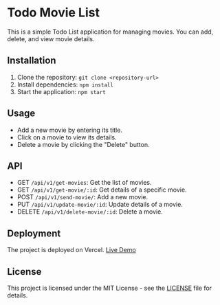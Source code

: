 # Todo Movie List

This is a simple Todo List application for managing movies. You can add, delete, and view movie details.

## Installation

1. Clone the repository: `git clone <repository-url>`
2. Install dependencies: `npm install`
3. Start the application: `npm start`

## Usage

- Add a new movie by entering its title.
- Click on a movie to view its details.
- Delete a movie by clicking the "Delete" button.

## API

- GET `/api/v1/get-movies`: Get the list of movies.
- GET `/api/v1/get-movie/:id`: Get details of a specific movie.
- POST `/api/v1/send-movie/`: Add a new movie.
- PUT `/api/v1/update-movie/:id`: Update details of a movie.
- DELETE `/api/v1/delete-movie/:id`: Delete a movie.

## Deployment

The project is deployed on Vercel. [Live Demo](your-vercel-app-url)

## License

This project is licensed under the MIT License - see the [LICENSE](LICENSE) file for details.
